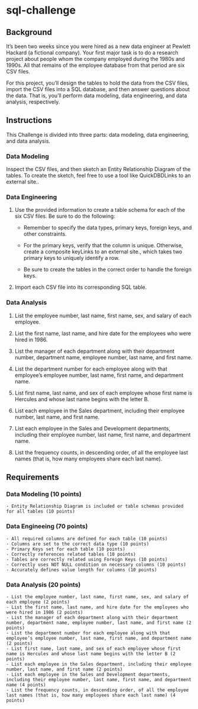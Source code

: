 # sql-challenge

## Background
It’s been two weeks since you were hired as a new data engineer at Pewlett Hackard (a fictional company). Your first major task is to do a research project about people whom the company employed during the 1980s and 1990s. All that remains of the employee database from that period are six CSV files.

For this project, you’ll design the tables to hold the data from the CSV files, import the CSV files into a SQL database, and then answer questions about the data. That is, you’ll perform data modeling, data engineering, and data analysis, respectively.

## Instructions
This Challenge is divided into three parts: data modeling, data engineering, and data analysis.

### Data Modeling
Inspect the CSV files, and then sketch an Entity Relationship Diagram of the tables. To create the sketch, feel free to use a tool like QuickDBDLinks to an external site..

### Data Engineering
1. Use the provided information to create a table schema for each of the six CSV files. Be sure to do the following:

    - Remember to specify the data types, primary keys, foreign keys, and other constraints.

    - For the primary keys, verify that the column is unique. Otherwise, create a composite keyLinks to an external site., which takes two primary keys to uniquely identify a row.

    - Be sure to create the tables in the correct order to handle the foreign keys.

2. Import each CSV file into its corresponding SQL table.


### Data Analysis
1. List the employee number, last name, first name, sex, and salary of each employee.

2. List the first name, last name, and hire date for the employees who were hired in 1986.

3. List the manager of each department along with their department number, department name, employee number, last name, and first name.

4. List the department number for each employee along with that employee’s employee number, last name, first name, and department name.

5. List first name, last name, and sex of each employee whose first name is Hercules and whose last name begins with the letter B.

6. List each employee in the Sales department, including their employee number, last name, and first name.

7. List each employee in the Sales and Development departments, including their employee number, last name, first name, and department name.

8. List the frequency counts, in descending order, of all the employee last names (that is, how many employees share each last name).

## Requirements
### Data Modeling (10 points)
    - Entity Relationship Diagram is included or table schemas provided for all tables (10 points)
### Data Engineeing (70 points)
    - All required columns are defined for each table (10 points)
    - Columns are set to the correct data type (10 points)
    - Primary Keys set for each table (10 points)
    - Correctly references related tables (10 points)
    - Tables are correctly related using Foreign Keys (10 points)
    - Correctly uses NOT NULL condition on necessary columns (10 points)
    - Accurately defines value length for columns (10 points)

### Data Analysis (20 points)
    - List the employee number, last name, first name, sex, and salary of each employee (2 points)
    - List the first name, last name, and hire date for the employees who were hired in 1986 (2 points)
    - List the manager of each department along with their department number, department name, employee number, last name, and first name (2 points)
    - List the department number for each employee along with that employee’s employee number, last name, first name, and department name (2 points)
    - List first name, last name, and sex of each employee whose first name is Hercules and whose last name begins with the letter B (2 points)
    - List each employee in the Sales department, including their employee number, last name, and first name (2 points)
    - List each employee in the Sales and Development departments, including their employee number, last name, first name, and department name (4 points)
    - List the frequency counts, in descending order, of all the employee last names (that is, how many employees share each last name) (4 points)
